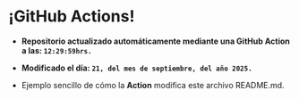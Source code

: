 # ¡GitHub Actions!
* **Repositorio actualizado automáticamente mediante una GitHub Action a las: `12:29:59hrs.`**
* **Modificado el día: `21, del mes de septiembre, del año 2025.`**

* Ejemplo sencillo de cómo la **Action** modifica este archivo README.md.

